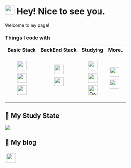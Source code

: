 <h1><img src="https://emojis.slackmojis.com/emojis/images/1531849430/4246/blob-sunglasses.gif?1531849430" width="30"/> Hey! Nice to see you.</h1>


<p>Welcome to my page! 
<h3>Things I code with</h3>

<table>
    <tr>
    <td align="center"><strong>Basic Stack</strong>
    <td align="center"><strong>BackEnd Stack</strong>
    <td align="center"><strong>Studying</strong>
       <td align="center"><strong>More..</strong></td>
    </td>
    </tr>
 
   <tr>
     <td align="center">
       
<img src="https://img.shields.io/badge/spring-6DB33F?style=for-the-badge&logo=spring&logoColor=white"  style="height: 30px; margin: 5px;"><br>
<img src="https://img.shields.io/badge/mariaDB-003545?style=for-the-badge&logo=mariaDB&logoColor=white" style="height: 30px; margin: 5px;"><br>
<img src="https://img.shields.io/badge/java-007396?style=for-the-badge&logo=java&logoColor=white" style="height: 30px; margin: 5px;"><br>
     </td>
     <td align="center">
<img src="https://img.shields.io/badge/springboot-6DB33F?style=for-the-badge&logo=springboot&logoColor=white" style="height: 30px; margin: 5px;"><br>
<img src="https://img.shields.io/badge/django-092E20?style=for-the-badge&logo=django&logoColor=white" style="height: 30px; margin: 5px;">
</td>
<td align="center">
 <img src="https://img.shields.io/badge/Next.js-000000?style=for-the-badge&logo=Next.js&logoColor=white" style="height: 30px; margin: 5px;"></br>
 <img src="https://img.shields.io/badge/React_Native-20232A?style=for-the-badge&logo=react&logoColor=61DAFB" style="height: 30px; margin: 5px;"><br>
 <img alt="Docker" src="https://img.shields.io/badge/-Docker-46a2f1?style=flat-square&logo=docker&logoColor=white" style="height: 30px; margin: 5px;" />
 <td>
    <img src="https://img.shields.io/badge/GitHub-181717?style=for-the-badge&logo=GitHub&logoColor=white" style="height: 30px; margin: 5px;"><br/>
     <img src="https://img.shields.io/badge/Python-3776AB?style=for-the-badge&logo=Python&logoColor=white" style="height: 30px; margin: 5px;">
  
 </td>
   </tr>
</table>

## 📖 My Study State
<img src="https://github-readme-stats.vercel.app/api?username=tatayeon"/>

## 📖 My blog
<a href="https://velog.io/@tatayeon/posts">
  <img src="https://img.shields.io/badge/Velog-3DDC84?style=flat-square&logo=Blogger&logoColor=white" style="height: 30px; margin: 5px;"/>
</a>

